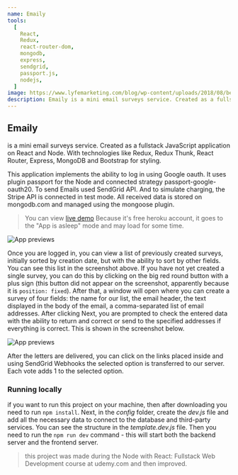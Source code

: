 ```yaml
---
name: Emaily
tools:
  [
    React,
    Redux,
    react-router-dom,
    mongodb,
    express,
    sendgrid,
    passport.js,
    nodejs,
  ]
image: https://www.lyfemarketing.com/blog/wp-content/uploads/2018/08/best-email-marketing.jpg
description: Emaily is a mini email surveys service. Created as a fullstack JavaScript application on React and Node. With technologies like Redux, Redux Thunk, React Router, Express, MongoDB and materializeCSS for styling.
---
```


## Emaily

is a mini email surveys service. Created as a fullstack JavaScript application on React and Node. With technologies like Redux, Redux Thunk, React Router, Express, MongoDB and Bootstrap for styling.

This application implements the ability to log in using Google oauth. It uses plugin passport for the Node and connected strategy passport-google-oauth20. To send Emails used SendGrid API. And to simulate charging, the Stripe API is connected in test mode. All received data is stored on mongodb.com and managed using the mongoose plugin.

> You can view [live demo](https://emaily-recreation.herokuapp.com/)
> Because it's free heroku account, it goes to the "App is asleep" mode and may load for some time.

![App previews](https://toolbox.brightspotcdn.com/dims4/default/f7403b5/2147483647/resize/800x%3E/quality/90/?url=http%3A%2F%2Fziff-davis-brightspot.s3.amazonaws.com%2Fca%2F8f%2F0e2a2a294e3ea7a704da89801e16%2Fstrategic-influencer-marketing-trends-to-follow-in-2019.jpg)

Once you are logged in, you can view a list of previously created surveys, initially sorted by creation date, but with the ability to sort by other fields. You can see this list in the screenshot above. If you have not yet created a single survey, you can do this by clicking on the big red round button with a plus sign (this button did not appear on the screenshot, apparently because it is `position: fixed`). After that, a window will open where you can create a survey of four fields: the name for our list, the email header, the text displayed in the body of the email, a comma-separated list of email addresses. After clicking Next, you are prompted to check the entered data with the ability to return and correct or send to the specified addresses if everything is correct. This is shown in the screenshot below.

![App previews](Capture-Emaily-new-review.png)

After the letters are delivered, you can click on the links placed inside and using SendGrid Webhooks the selected option is transferred to our server. Each vote adds 1 to the selected option.

### Running locally

if you want to run this project on your machine, then after downloading you need to run `npm install`. Next, in the _config_ folder, create the _dev.js_ file and add all the necessary data to connect to the database and third-party services. You can see the structure in the _template.dev.js_ file. Then you need to run the `npm run dev` command - this will start both the backend server and the frontend server.

> this project was made during the Node with React: Fullstack Web Development course at udemy.com and then improved.
